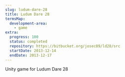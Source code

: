 ```yaml
---
slug: ludum-dare-28
title: Ludum Dare 28
termsMap:
  development-area:
    - game
extra:
  progress: 100
  status: completed
  repository: https://bitbucket.org/josec89/ld28/src
  startDate: 2013-12-14
  endDate: 2013-12-17
---
```


Unity game for Ludum Dare 28